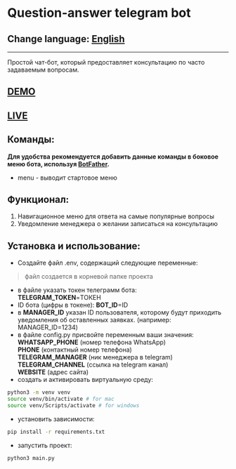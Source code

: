 # Question-answer telegram bot
## Change language: [English](README.en.md)
***
Простой чат-бот, который предоставляет консультацию по часто задаваемым вопросам.
## [DEMO](README.demo.md)
## [LIVE](https://t.me/spain_pomogator_bot)
## Команды:
**Для удобства рекомендуется добавить данные команды в боковое меню бота, используя [BotFather](https://t.me/BotFather).**
- menu - выводит стартовое меню
## Функционал:
1. Навигационное меню для ответа на самые популярные вопросы
2. Уведомление менеджера о желании записаться на консультацию
## Установка и использование:
- Создайте файл .env, содержащий следующие переменные:
> файл создается в корневой папке проекта
  - в файле указать токен телеграмм бота:\
  **TELEGRAM_TOKEN**=ТОКЕН
  - ID бота (цифры в токене):
  **BOT_ID**=ID
  - в **MANAGER_ID** указан ID пользователя, которому будут приходить уведомления об оставленных заявках. (например: MANAGER_ID=1234)
- в файле config.py присвойте переменным ваши значения:\
**WHATSAPP_PHONE** (номер телефона WhatsApp)\
**PHONE** (контактный номер телефона)\
**TELEGRAM_MANAGER** (ник менеджера в telegram)\
**TELEGRAM_CHANNEL** (ссылка на telegram канал)\
**WEBSITE** (адрес сайта)
- создать и активировать виртуальную среду:
```sh
python3 -m venv venv
source venv/bin/activate # for mac
source venv/Scripts/activate # for windows
```
- установить зависимости:
```sh
pip install -r requirements.txt
```
- запустить проект:
```sh
python3 main.py
```